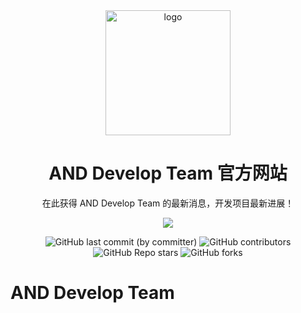<div align="center">
    <img align="center" src="https://and-dev-team.github.io/img/team.svg" alt="logo" width="200">
    <h1 align="center">AND Develop Team 官方网站</h1>
    <p align="center">在此获得 AND Develop Team 的最新消息，开发项目最新进展！</p>
    <p align="center">
        <img src="https://and-dev-team.github.io/img/team3.svg"/>
    </p>
    <img alt="GitHub last commit (by committer)" src="https://img.shields.io/github/last-commit/AND-Dev-Team/and-dev-team.github.io">
    <img alt="GitHub contributors" src="https://img.shields.io/github/contributors/AND-Dev-Team/and-dev-team.github.io">
    <img alt="GitHub Repo stars" src="https://img.shields.io/github/stars/AND-Dev-Team/and-dev-team.github.io">
    <img alt="GitHub forks" src="https://img.shields.io/github/forks/AND-Dev-Team/and-dev-team.github.io">
    </br>
</div>


# AND Develop Team
